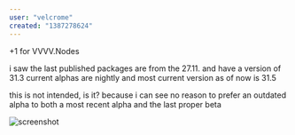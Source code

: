 ```yaml
---
user: "velcrome"
created: "1387278624"
---
```


+1 for VVVV.Nodes

i saw the last published packages are from the 27.11. and have a version of 31.3
current alphas are nightly and most current version as of now is 31.5

this is not intended, is it? because i can see no reason to prefer an outdated alpha to both a most recent alpha and the last proper beta

![screenshot](nuget.PNG) 


